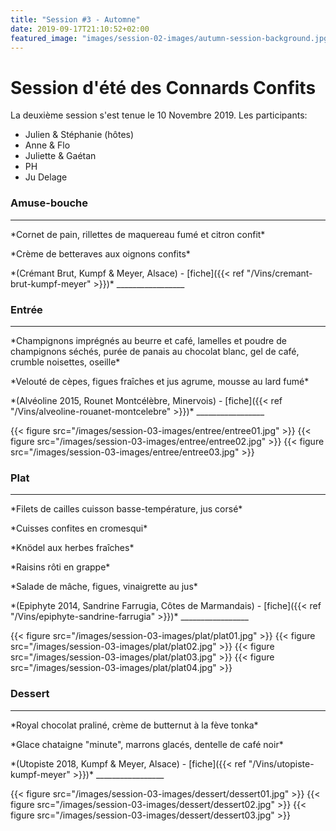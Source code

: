 ```yaml
---
title: "Session #3 - Automne"
date: 2019-09-17T21:10:52+02:00
featured_image: "images/session-02-images/autumn-session-background.jpg"
---
```


# Session d'été des Connards Confits

La deuxième session s'est tenue le 10 Novembre 2019.
Les participants:

  * Julien & Stéphanie (hôtes)
  * Anne & Flo
  * Juliette & Gaétan
  * PH
  * Ju Delage

### Amuse-bouche

_________________
  <p>*Cornet de pain, rillettes de maquereau fumé et citron confit*<br>
  <p>*Crème de betteraves aux oignons confits*<br>

  <p>*(Crémant Brut, Kumpf & Meyer, Alsace) - [fiche]({{< ref "/Vins/cremant-brut-kumpf-meyer" >}})*
_________________

### Entrée

_________________
  <p>*Champignons imprégnés au beurre et café, lamelles et poudre de champignons séchés, purée de panais au chocolat blanc, gel de café, crumble noisettes, oseille*<br>
  <p>*Velouté de cèpes, figues fraîches et jus agrume, mousse au lard fumé*<br>

  <p>*(Alvéoline 2015, Rounet Montcélèbre, Minervois) - [fiche]({{< ref "/Vins/alveoline-rouanet-montcelebre" >}})*
_________________

{{< figure src="/images/session-03-images/entree/entree01.jpg" >}}
{{< figure src="/images/session-03-images/entree/entree02.jpg" >}}
{{< figure src="/images/session-03-images/entree/entree03.jpg" >}}

### Plat

_________________
  <p>*Filets de cailles cuisson basse-température, jus corsé*<br>
  <p>*Cuisses confites en cromesqui*<br>
  <p>*Knödel aux herbes fraîches*<br>
  <p>*Raisins rôti en grappe*<br>
  <p>*Salade de mâche, figues, vinaigrette au jus*<br>

  <p>*(Epiphyte 2014, Sandrine Farrugia, Côtes de Marmandais) - [fiche]({{< ref "/Vins/epiphyte-sandrine-farrugia" >}})*
_________________

{{< figure src="/images/session-03-images/plat/plat01.jpg" >}}
{{< figure src="/images/session-03-images/plat/plat02.jpg" >}}
{{< figure src="/images/session-03-images/plat/plat03.jpg" >}}
{{< figure src="/images/session-03-images/plat/plat04.jpg" >}}

### Dessert

_________________
  <p>*Royal chocolat praliné, crème de butternut à la fève tonka*<br>
  <p>*Glace chataigne "minute", marrons glacés, dentelle de café noir*<br>

  <p>*(Utopiste 2018, Kumpf & Meyer, Alsace) - [fiche]({{< ref "/Vins/utopiste-kumpf-meyer" >}})*
_________________

{{< figure src="/images/session-03-images/dessert/dessert01.jpg" >}}
{{< figure src="/images/session-03-images/dessert/dessert02.jpg" >}}
{{< figure src="/images/session-03-images/dessert/dessert03.jpg" >}}
